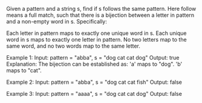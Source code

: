 Given a pattern and a string s, find if s follows the same pattern.
Here follow means a full match, such that there is a bijection between a letter in
pattern and a non-empty word in s. Specifically:

Each letter in pattern maps to exactly one unique word in s.
Each unique word in s maps to exactly one letter in pattern.
No two letters map to the same word, and no two words map to the same letter.

Example 1:
Input: pattern = "abba", s = "dog cat cat dog"
Output: true
Explanation:
The bijection can be established as:
'a' maps to "dog".
'b' maps to "cat".

Example 2:
Input: pattern = "abba", s = "dog cat cat fish"
Output: false

Example 3:
Input: pattern = "aaaa", s = "dog cat cat dog"
Output: false
